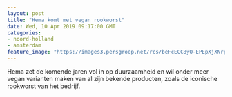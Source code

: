 ```yaml
---
layout: post
title: "Hema komt met vegan rookworst"
date: Wed, 10 Apr 2019 09:17:00 GMT
categories: 
- noord-holland 
- amsterdam 
feature_image: "https://images3.persgroep.net/rcs/beFcECC8yO-EPEpXjXNrpD-JA7k/diocontent/145227982/_fitwidth/400/?appId=21791a8992982cd8da851550a453bd7f&quality=0.7"
---
```


Hema zet de komende jaren vol in op duurzaamheid en wil onder meer vegan varianten maken van al zijn bekende producten, zoals de iconische rookworst van het bedrijf.
